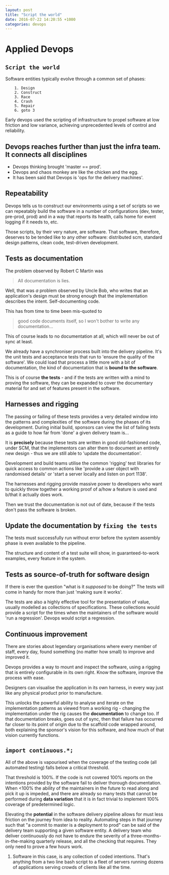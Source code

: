 ```yaml
---
layout: post
title: "Script the world"
date: 2016-07-22 14:20:55 +1000
categories: devops
---
```


# Applied Devops

## `Script the world`

Software entities typically evolve through a common set of phases:

```
    1. Design
    2. Construct
    3. Race
    4. Crash
    5. Repair
    6. goto 3
```

Early devops used the scripting of infrastructure to propel software at low friction and low variance,
achieving unprecedented levels of control and reliability.

## Devops reaches further than just the infra team. It connects all disciplines

- Devops thinking brought 'master == prod'.
- Devops and chaos monkey are like the chicken and the egg.
- It has been said that Devops is 'ops for the delivery machines'.

## Repeatability

Devops tells us to construct our environments using a set of scripts so we can repeatably build
the software in a number of configurations (dev, tester, pre-prod, prod) and in a way
that reports its health, calls home for event logging if it needs to, etc.

Those scripts, by their very nature, are software. That software, therefore, deserves to be tended
like to any other software: distributed scm, standard design patterns, clean code, test-driven development.

## Tests as documentation

The problem observed by Robert C Martin was

> All documentation is lies.

Well, that was _a_ problem observed by Uncle Bob, who writes that an application's design must be strong
enough that the implementation describes the intent. Self-documenting code.

This has from time to time been mis-quoted to

> good code documents itself, so I won't bother to write any documentation...

This of course leads to no documentation at all, which will never be out of sync at least.

We already have a synchroniser process built into the delivery pipeline. It's the unit tests and acceptance tests
that run to 'ensure the quality of the software'. We could load that process a little more
with a bit of documentation, the kind of documentation that is **bound to the software**.

This is of course **the tests** - and if the tests are written with a mind to proving the software,
they can be expanded to cover the documentary material for and set of features present in the software.

## Harnesses and rigging

The passing or failing of these tests provides a very detailed window into the patterns and complexities of
the software during the phases of its development. During initial build, sponsors can view the list of
failing tests as a guide to how far from 'done' a given delivery team is...

It is **precisely** because these tests are written in good old-fashioned code, under SCM, that the implementors
can alter them to document an entirely new design - thus we are still able to 'update the documentation'.

Development and build teams utilise the common 'rigging' test libraries for quick access to common actions
like 'provide a user object with randomised details' or 'start a server locally and listen on port 1138'.

The harnesses and rigging provide massive power to developers who want to quickly throw together a working
proof of a/how a feature is used and b/that it actually does work.

Then we trust the documentation is not out of date, because if the tests don't pass the software is broken.

## Update the documentation by `fixing the tests`

The tests must successfully run without error before the system assembly phase is even available to the pipeline.

The structure and content of a test suite will show, in guaranteed-to-work examples, every feature in
the system.

## Tests as source-of-truth for software design

If there is ever the question "what is it _supposed_ to be doing?" The tests will come in handy for
more than just 'making sure it works'.

The tests are also a highly effective tool for the presentation of value, usually modelled as collections of
specifications. These collections would provide a script for the times when the maintainers of the software
would 'run a regression'. Devops would script a regression.

## Continuous improvement

There are stories about legendary organisations where every member of staff, every day,
found something (no matter how small) to improve and improved it.

Devops provides a way to mount and inspect the software, using a rigging that is entirely
configurable in its own right. Know the software, improve the process with ease.

Designers can visualise the application in its own harness, in every way just like any physical product
prior to manufacture.

This unlocks the powerful ability to analyse and iterate on the implementation patterns
as viewed from a working rig - changing the implementation under the rig causes the **documentation** to
change too. If that documentation breaks, goes out of sync, then that failure has occurred far closer
to its point of origin due to the scaffold code wrapped around, both explaining the sponsor's vision for
this software, and how much of that vision currently functions.

## `import continuous.*;`

All of the above is vapourised when the coverage of the testing code (all automated testing) falls below a
critical threshold.

That threshold is 100%. If the code is not covered 100% reports on the intentions provided by the
software fail to deliver thorough documentation. When <100% the ability of the maintainers in the future
to read along and pick it up is impeded, and there are already so many tests that cannot be performed during
**data variation** that it is in fact trivial to implement 100% coverage of predetermined logic.

Elevating the **potential** in the software delivery pipeline allows for must less friction on the journey
from idea to reality. Automating steps in that journey such that "a commit to master is a deployment to prod"
can be said of the delivery team supporting a given software entity. A delivery team who deliver continuously
do not have to endure the severity of a three-months-in-the-making quarterly release, and all the checking that
requires. They only need to prove a few hours work.

1. Software in this case, is any collection of coded intentions. That's anything from a two line bash script
   to a fleet of servers running dozens of applications serving crowds of clients like all the time.
